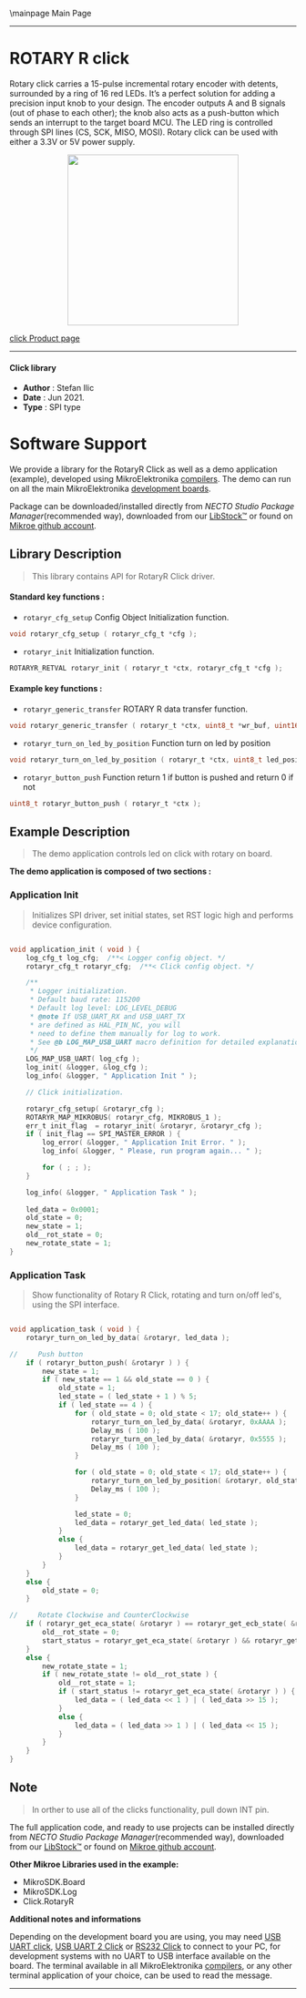 \mainpage Main Page

---
# ROTARY R click

Rotary click carries a 15-pulse incremental rotary encoder with detents, surrounded by a ring of 16 red LEDs. It’s a perfect solution for adding a precision input knob to your design. The encoder outputs A and B signals (out of phase to each other); the knob also acts as a push-button which sends an interrupt to the target board MCU. The LED ring is controlled through SPI lines (CS, SCK, MISO, MOSI). Rotary click can be used with either a 3.3V or 5V power supply.

<p align="center">
  <img src="https://download.mikroe.com/images/click_for_ide/rotaryr_click.png" height=300px>
</p>

[click Product page](https://www.mikroe.com/rotary-r-click)

---


#### Click library

- **Author**        : Stefan Ilic
- **Date**          : Jun 2021.
- **Type**          : SPI type


# Software Support

We provide a library for the RotaryR Click
as well as a demo application (example), developed using MikroElektronika
[compilers](https://www.mikroe.com/necto-studio).
The demo can run on all the main MikroElektronika [development boards](https://www.mikroe.com/development-boards).

Package can be downloaded/installed directly from *NECTO Studio Package Manager*(recommended way), downloaded from our [LibStock&trade;](https://libstock.mikroe.com) or found on [Mikroe github account](https://github.com/MikroElektronika/mikrosdk_click_v2/tree/master/clicks).

## Library Description

> This library contains API for RotaryR Click driver.

#### Standard key functions :

- `rotaryr_cfg_setup` Config Object Initialization function.
```c
void rotaryr_cfg_setup ( rotaryr_cfg_t *cfg );
```

- `rotaryr_init` Initialization function.
```c
ROTARYR_RETVAL rotaryr_init ( rotaryr_t *ctx, rotaryr_cfg_t *cfg );
```

#### Example key functions :

- `rotaryr_generic_transfer` ROTARY R data transfer function.
```c
void rotaryr_generic_transfer ( rotaryr_t *ctx, uint8_t *wr_buf, uint16_t wr_len, uint8_t *rd_buf, uint16_t rd_len );
```

- `rotaryr_turn_on_led_by_position` Function turn on led by position
```c
void rotaryr_turn_on_led_by_position ( rotaryr_t *ctx, uint8_t led_position );
```

- `rotaryr_button_push` Function return 1 if button is pushed and return 0 if not
```c
uint8_t rotaryr_button_push ( rotaryr_t *ctx );
```

## Example Description

> The demo application controls led on click with rotary on board.

**The demo application is composed of two sections :**

### Application Init

> Initializes SPI driver, set initial states, set RST logic high and performs device configuration.

```c

void application_init ( void ) {
    log_cfg_t log_cfg;  /**< Logger config object. */
    rotaryr_cfg_t rotaryr_cfg;  /**< Click config object. */

    /** 
     * Logger initialization.
     * Default baud rate: 115200
     * Default log level: LOG_LEVEL_DEBUG
     * @note If USB_UART_RX and USB_UART_TX 
     * are defined as HAL_PIN_NC, you will 
     * need to define them manually for log to work. 
     * See @b LOG_MAP_USB_UART macro definition for detailed explanation.
     */
    LOG_MAP_USB_UART( log_cfg );
    log_init( &logger, &log_cfg );
    log_info( &logger, " Application Init " );

    // Click initialization.

    rotaryr_cfg_setup( &rotaryr_cfg );
    ROTARYR_MAP_MIKROBUS( rotaryr_cfg, MIKROBUS_1 );
    err_t init_flag  = rotaryr_init( &rotaryr, &rotaryr_cfg );
    if ( init_flag == SPI_MASTER_ERROR ) {
        log_error( &logger, " Application Init Error. " );
        log_info( &logger, " Please, run program again... " );

        for ( ; ; );
    }

    log_info( &logger, " Application Task " );
    
    led_data = 0x0001;
    old_state = 0;
    new_state = 1;
    old__rot_state = 0;
    new_rotate_state = 1;
}

```

### Application Task

> Show functionality of Rotary R Click, rotating and turn on/off led's, using the SPI interface.

```c

void application_task ( void ) {
    rotaryr_turn_on_led_by_data( &rotaryr, led_data );

//     Push button
    if ( rotaryr_button_push( &rotaryr ) ) {
        new_state = 1;
        if ( new_state == 1 && old_state == 0 ) {
            old_state = 1;
            led_state = ( led_state + 1 ) % 5;
            if ( led_state == 4 ) {
                for ( old_state = 0; old_state < 17; old_state++ ) {
                    rotaryr_turn_on_led_by_data( &rotaryr, 0xAAAA );
                    Delay_ms ( 100 );
                    rotaryr_turn_on_led_by_data( &rotaryr, 0x5555 );
                    Delay_ms ( 100 );
                }

                for ( old_state = 0; old_state < 17; old_state++ ) {
                    rotaryr_turn_on_led_by_position( &rotaryr, old_state );
                    Delay_ms ( 100 );
                }

                led_state = 0;
                led_data = rotaryr_get_led_data( led_state );
            }
            else {
                led_data = rotaryr_get_led_data( led_state );
            }
        }
    }
    else {
        old_state = 0;
    }

//     Rotate Clockwise and CounterClockwise
    if ( rotaryr_get_eca_state( &rotaryr ) == rotaryr_get_ecb_state( &rotaryr ) ) {
        old__rot_state = 0;
        start_status = rotaryr_get_eca_state( &rotaryr ) && rotaryr_get_ecb_state( &rotaryr );
    }
    else {
        new_rotate_state = 1;
        if ( new_rotate_state != old__rot_state ) {
            old__rot_state = 1;
            if ( start_status != rotaryr_get_eca_state( &rotaryr ) ) {
                led_data = ( led_data << 1 ) | ( led_data >> 15 );
            }
            else {
                led_data = ( led_data >> 1 ) | ( led_data << 15 );
            }
        }
    }
}

```

## Note

> In orther to use all of the clicks functionality, pull down INT pin.

The full application code, and ready to use projects can be installed directly from *NECTO Studio Package Manager*(recommended way), downloaded from our [LibStock&trade;](https://libstock.mikroe.com) or found on [Mikroe github account](https://github.com/MikroElektronika/mikrosdk_click_v2/tree/master/clicks).

**Other Mikroe Libraries used in the example:**

- MikroSDK.Board
- MikroSDK.Log
- Click.RotaryR

**Additional notes and informations**

Depending on the development board you are using, you may need
[USB UART click](http://shop.mikroe.com/usb-uart-click),
[USB UART 2 Click](http://shop.mikroe.com/usb-uart-2-click) or
[RS232 Click](http://shop.mikroe.com/rs232-click) to connect to your PC, for
development systems with no UART to USB interface available on the board. The
terminal available in all MikroElektronika
[compilers](http://shop.mikroe.com/compilers), or any other terminal application
of your choice, can be used to read the message.

---
